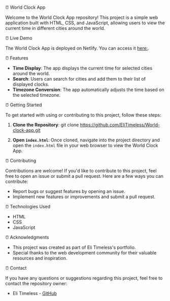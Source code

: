⏰ World Clock App

Welcome to the World Clock App repository! This project is a simple web application built with HTML, CSS, and JavaScript, allowing users to view the current time in different cities around the world.

⏰ Live Demo

The World Clock App is deployed on Netlify. You can access it [here:](https://zesty-macaron-c4c88d.netlify.app/).

⏰ Features

- **Time Display**: The app displays the current time for selected cities around the world.
- **Search**: Users can search for cities and add them to their list of displayed clocks.
- **Timezone Conversion**: The app automatically adjusts the time based on the selected timezone.

⏰ Getting Started

To get started with using or contributing to this project, follow these steps:

1. **Clone the Repository**: 
git clone https://github.com/EliTimeless/World-clock-app.git

2. **Open `index.html`**: 
Once cloned, navigate into the project directory and open the `index.html` file in your web browser to view the World Clock App.

⏰ Contributing

Contributions are welcome! If you'd like to contribute to this project, feel free to open an issue or submit a pull request. Here are a few ways you can contribute:
- Report bugs or suggest features by opening an issue.
- Implement new features or improvements and submit a pull request.

⏰ Technologies Used

- HTML
- CSS
- JavaScript

⏰ Acknowledgments

- This project was created as part of Eli Timeless's portfolio.
- Special thanks to the web development community for their valuable resources and inspiration.

⏰ Contact

If you have any questions or suggestions regarding this project, feel free to contact the repository owner:
- Eli Timeless - [GitHub](https://github.com/EliTimeless)
